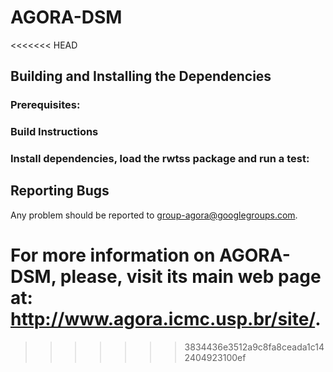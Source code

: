 # AGORA-DSM
<<<<<<< HEAD

## Building and Installing the Dependencies

### Prerequisites:

### Build Instructions

### Install dependencies, load the rwtss package and run a test:

## Reporting Bugs

Any problem should be reported to group-agora@googlegroups.com.


For more information on AGORA-DSM, please, visit its main web page at: http://www.agora.icmc.usp.br/site/.
=======
>>>>>>> 3834436e3512a9c8fa8ceada1c142404923100ef
